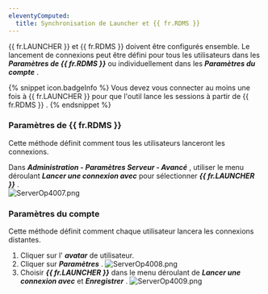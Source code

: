 ```yaml
---
eleventyComputed:
  title: Synchronisation de Launcher et {{ fr.RDMS }}
---
```

{{ fr.LAUNCHER }} et {{ fr.RDMS }} doivent être configurés ensemble. Le lancement de connexions peut être défini pour tous les utilisateurs dans les ***Paramètres de {{ fr.RDMS }}*** ou individuellement dans les ***Paramètres du compte*** .  

{% snippet icon.badgeInfo %} 
Vous devez vous connecter au moins une fois à {{ fr.LAUNCHER }} pour que l&apos;outil lance les sessions à partir de {{ fr.RDMS }} . 
{% endsnippet %}
 
### Paramètres de {{ fr.RDMS }} 

Cette méthode définit comment tous les utilisateurs lanceront les connexions.  

Dans ***Administration - Paramètres Serveur - Avancé*** , utiliser le menu déroulant ***Lancer une connexion avec*** pour sélectionner ***{{ fr.LAUNCHER }}*** .  
![ServerOp4007.png](/img/fr/server/ServerOp4007.png)  

### Paramètres du compte 
Cette méthode définit comment chaque utilisateur lancera les connexions distantes.  

1. Cliquer sur l&apos; ***avatar*** de utilisateur. 
1. Cliquer sur ***Paramètres*** . 
![ServerOp4008.png](/img/fr/server/ServerOp4008.png) 
1. Choisir ***{{ fr.LAUNCHER }}*** dans le menu déroulant de ***Lancer une connexion avec*** et ***Enregistrer*** . 
![ServerOp4009.png](/img/fr/server/ServerOp4009.png) 


